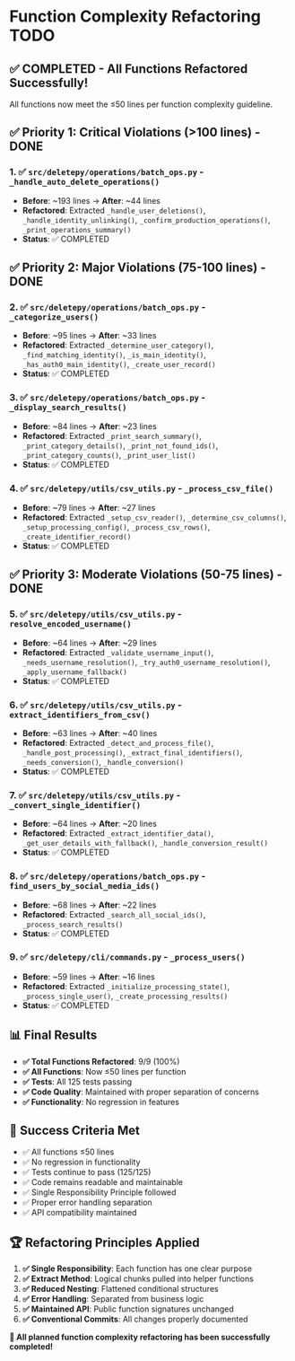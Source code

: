 # Function Complexity Refactoring TODO

## ✅ COMPLETED - All Functions Refactored Successfully!

All functions now meet the ≤50 lines per function complexity guideline.

## ✅ Priority 1: Critical Violations (>100 lines) - DONE

### 1. ✅ `src/deletepy/operations/batch_ops.py` - `_handle_auto_delete_operations()` 
- **Before**: ~193 lines → **After**: ~44 lines
- **Refactored**: Extracted `_handle_user_deletions()`, `_handle_identity_unlinking()`, `_confirm_production_operations()`, `_print_operations_summary()`
- **Status**: ✅ COMPLETED

## ✅ Priority 2: Major Violations (75-100 lines) - DONE

### 2. ✅ `src/deletepy/operations/batch_ops.py` - `_categorize_users()`
- **Before**: ~95 lines → **After**: ~33 lines
- **Refactored**: Extracted `_determine_user_category()`, `_find_matching_identity()`, `_is_main_identity()`, `_has_auth0_main_identity()`, `_create_user_record()`
- **Status**: ✅ COMPLETED

### 3. ✅ `src/deletepy/operations/batch_ops.py` - `_display_search_results()`
- **Before**: ~84 lines → **After**: ~23 lines
- **Refactored**: Extracted `_print_search_summary()`, `_print_category_details()`, `_print_not_found_ids()`, `_print_category_counts()`, `_print_user_list()`
- **Status**: ✅ COMPLETED

### 4. ✅ `src/deletepy/utils/csv_utils.py` - `_process_csv_file()`
- **Before**: ~79 lines → **After**: ~27 lines
- **Refactored**: Extracted `_setup_csv_reader()`, `_determine_csv_columns()`, `_setup_processing_config()`, `_process_csv_rows()`, `_create_identifier_record()`
- **Status**: ✅ COMPLETED

## ✅ Priority 3: Moderate Violations (50-75 lines) - DONE

### 5. ✅ `src/deletepy/utils/csv_utils.py` - `resolve_encoded_username()`
- **Before**: ~64 lines → **After**: ~29 lines
- **Refactored**: Extracted `_validate_username_input()`, `_needs_username_resolution()`, `_try_auth0_username_resolution()`, `_apply_username_fallback()`
- **Status**: ✅ COMPLETED

### 6. ✅ `src/deletepy/utils/csv_utils.py` - `extract_identifiers_from_csv()`
- **Before**: ~63 lines → **After**: ~40 lines
- **Refactored**: Extracted `_detect_and_process_file()`, `_handle_post_processing()`, `_extract_final_identifiers()`, `_needs_conversion()`, `_handle_conversion()`
- **Status**: ✅ COMPLETED

### 7. ✅ `src/deletepy/utils/csv_utils.py` - `_convert_single_identifier()`
- **Before**: ~64 lines → **After**: ~20 lines
- **Refactored**: Extracted `_extract_identifier_data()`, `_get_user_details_with_fallback()`, `_handle_conversion_result()`
- **Status**: ✅ COMPLETED

### 8. ✅ `src/deletepy/operations/batch_ops.py` - `find_users_by_social_media_ids()`
- **Before**: ~68 lines → **After**: ~22 lines
- **Refactored**: Extracted `_search_all_social_ids()`, `_process_search_results()`
- **Status**: ✅ COMPLETED

### 9. ✅ `src/deletepy/cli/commands.py` - `_process_users()`
- **Before**: ~59 lines → **After**: ~16 lines
- **Refactored**: Extracted `_initialize_processing_state()`, `_process_single_user()`, `_create_processing_results()`
- **Status**: ✅ COMPLETED

## 📊 Final Results

- **✅ Total Functions Refactored**: 9/9 (100%)
- **✅ All Functions**: Now ≤50 lines per function
- **✅ Tests**: All 125 tests passing
- **✅ Code Quality**: Maintained with proper separation of concerns
- **✅ Functionality**: No regression in features

## 🎯 Success Criteria Met

- ✅ All functions ≤50 lines
- ✅ No regression in functionality  
- ✅ Tests continue to pass (125/125)
- ✅ Code remains readable and maintainable
- ✅ Single Responsibility Principle followed
- ✅ Proper error handling separation
- ✅ API compatibility maintained

## 🏆 Refactoring Principles Applied

1. **✅ Single Responsibility**: Each function has one clear purpose
2. **✅ Extract Method**: Logical chunks pulled into helper functions
3. **✅ Reduced Nesting**: Flattened conditional structures
4. **✅ Error Handling**: Separated from business logic
5. **✅ Maintained API**: Public function signatures unchanged
6. **✅ Conventional Commits**: All changes properly documented

**🎉 All planned function complexity refactoring has been successfully completed!** 